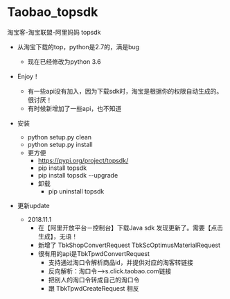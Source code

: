 # Taobao_topsdk
淘宝客-淘宝联盟-阿里妈妈 topsdk

- 从淘宝下载的top，python是2.7的，满是bug
    - 现在已经修改为python 3.6
- Enjoy！
    - 有一些api没有加入，因为下载sdk时，淘宝是根据你的权限自动生成的。很讨厌！
    - 有时候新增加了一些api，也不知道
- 安装
    - python setup.py clean 
    - python setup.py install 
    - 更方便
        - https://pypi.org/project/topsdk/
        - pip install topsdk
        - pip install topsdk --upgrade
        - 卸载 
            - pip uninstall topsdk
    
- 更新update
    - 2018.11.1
        - 在【阿里开放平台－控制台】下载Java sdk 发现更新了。需要【点击生成】，无语！
        - 新增了 TbkShopConvertRequest TbkScOptimusMaterialRequest
        - 很有用的api是TbkTpwdConvertRequest
            - 支持通过淘口令解析商品id，并提供对应的淘客转链接
            - 反向解析：淘口令-->s.click.taobao.com链接
            - 把别人的淘口令转成自己的淘口令
            -  跟 TbkTpwdCreateRequest 相反
            
